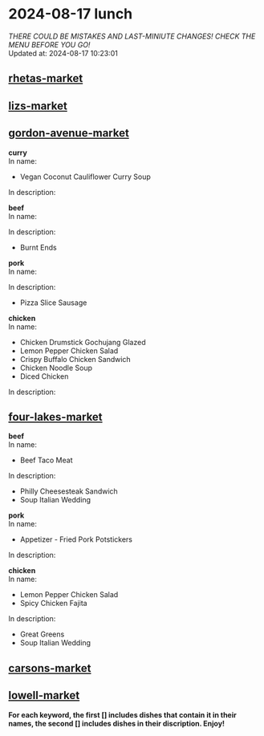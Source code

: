 # 2024-08-17 lunch  
*THERE COULD BE MISTAKES AND LAST-MINIUTE CHANGES! CHECK THE MENU BEFORE YOU GO!*  
Updated at: 2024-08-17 10:23:01  
## [rhetas-market](https://wisc-housingdining.nutrislice.com/menu/rhetas-market/lunch/2024-08-17)  
## [lizs-market](https://wisc-housingdining.nutrislice.com/menu/lizs-market/lunch/2024-08-17)  
## [gordon-avenue-market](https://wisc-housingdining.nutrislice.com/menu/gordon-avenue-market/lunch/2024-08-17)  
**curry**  
In name:   
 - Vegan Coconut Cauliflower Curry Soup  
  
In description:   
  
**beef**  
In name:   
  
In description:   
 - Burnt Ends  
  
**pork**  
In name:   
  
In description:   
 - Pizza Slice Sausage  
  
**chicken**  
In name:   
 - Chicken Drumstick Gochujang Glazed  
 - Lemon Pepper Chicken Salad  
 - Crispy Buffalo Chicken Sandwich  
 - Chicken Noodle Soup  
 - Diced Chicken  
  
In description:   
  
## [four-lakes-market](https://wisc-housingdining.nutrislice.com/menu/four-lakes-market/lunch/2024-08-17)  
**beef**  
In name:   
 - Beef Taco Meat  
  
In description:   
 - Philly Cheesesteak Sandwich  
 - Soup Italian Wedding  
  
**pork**  
In name:   
 - Appetizer -  Fried Pork Potstickers  
  
In description:   
  
**chicken**  
In name:   
 - Lemon Pepper Chicken Salad  
 - Spicy Chicken Fajita  
  
In description:   
 - Great Greens  
 - Soup Italian Wedding  
  
## [carsons-market](https://wisc-housingdining.nutrislice.com/menu/carsons-market/lunch/2024-08-17)  
## [lowell-market](https://wisc-housingdining.nutrislice.com/menu/lowell-market/lunch/2024-08-17)  
  
**For each keyword, the first [] includes dishes that contain it in their names, the second [] includes dishes in their discription. Enjoy!**  
